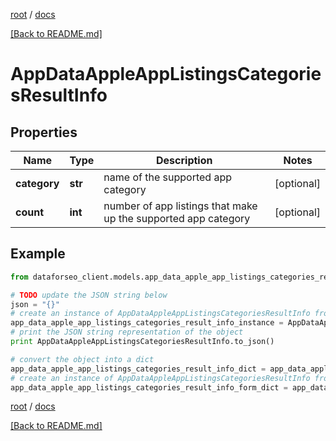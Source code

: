 [root](./../ "root") / [docs](./ "docs")

[[Back to README.md]](./../README.md "[Back to README.md]")

# AppDataAppleAppListingsCategoriesResultInfo

## Properties

Name | Type | Description | Notes
------------ | ------------- | ------------- | -------------
**category** | **str** | name of the supported app category | [optional]
**count** | **int** | number of app listings that make up the supported app category | [optional]

## Example

```python
from dataforseo_client.models.app_data_apple_app_listings_categories_result_info import AppDataAppleAppListingsCategoriesResultInfo

# TODO update the JSON string below
json = "{}"
# create an instance of AppDataAppleAppListingsCategoriesResultInfo from a JSON string
app_data_apple_app_listings_categories_result_info_instance = AppDataAppleAppListingsCategoriesResultInfo.from_json(json)
# print the JSON string representation of the object
print AppDataAppleAppListingsCategoriesResultInfo.to_json()

# convert the object into a dict
app_data_apple_app_listings_categories_result_info_dict = app_data_apple_app_listings_categories_result_info_instance.to_dict()
# create an instance of AppDataAppleAppListingsCategoriesResultInfo from a dict
app_data_apple_app_listings_categories_result_info_form_dict = app_data_apple_app_listings_categories_result_info.from_dict(app_data_apple_app_listings_categories_result_info_dict)
```

  

[root](./../ "root") / [docs](./ "docs")

[[Back to README.md]](./../README.md "[Back to README.md]")